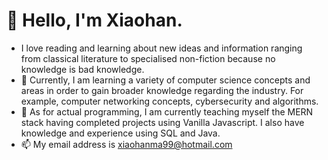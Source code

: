 # 👋 Hello, I'm Xiaohan.

- I love reading and learning about new ideas and information ranging from classical literature to specialised non-fiction because no knowledge is bad knowledge.
- 👀 Currently, I am learning a variety of computer science concepts and areas in order to gain broader knowledge regarding the industry. For example, computer networking concepts, cybersecurity and algorithms.
- 🌱 As for actual programming, I am currently teaching myself the MERN stack having completed projects using Vanilla Javascript. I also have knowledge and experience using SQL and Java.
- 📫 My email address is xiaohanma99@hotmail.com

<!---
verifiedasian/verifiedasian is a ✨ special ✨ repository because its `README.md` (this file) appears on your GitHub profile.
You can click the Preview link to take a look at your changes.
--->
